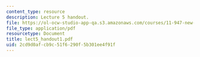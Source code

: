 ```yaml
---
content_type: resource
description: Lecture 5 handout.
file: https://ol-ocw-studio-app-qa.s3.amazonaws.com/courses/11-947-new-century-cities-real-estate-digital-technology-and-design-fall-2004/2cd9d0afcb9c51f6290f5b301ee4f91f_lect5_handout1.pdf
file_type: application/pdf
resourcetype: Document
title: lect5_handout1.pdf
uid: 2cd9d0af-cb9c-51f6-290f-5b301ee4f91f
---
```

